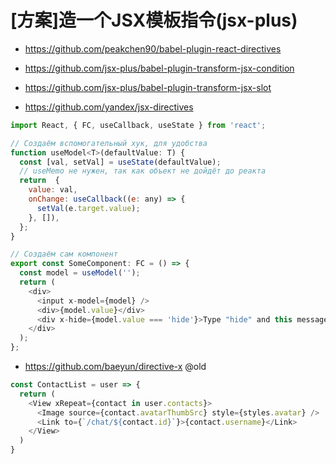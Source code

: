 # [方案]造一个JSX模板指令(jsx-plus)

- https://github.com/peakchen90/babel-plugin-react-directives

- https://github.com/jsx-plus/babel-plugin-transform-jsx-condition
- https://github.com/jsx-plus/babel-plugin-transform-jsx-slot

- https://github.com/yandex/jsx-directives

```js
import React, { FC, useCallback, useState } from 'react';

// Создаём вспомогательный хук, для удобства
function useModel<T>(defaultValue: T) {
  const [val, setVal] = useState(defaultValue);
  // useMemo не нужен, так как объект не дойдёт до реакта
  return  {
    value: val,
    onChange: useCallback((e: any) => {
      setVal(e.target.value);
    }, []),
  };
}

// Создаём сам компонент
export const SomeComponent: FC = () => {
  const model = useModel('');
  return (
    <div>
      <input x-model={model} />
      <div>{model.value}</div>
      <div x-hide={model.value === 'hide'}>Type "hide" and this message will be removed from DOM</div>
    </div>
  );
};
```

- https://github.com/baeyun/directive-x @old

```js
const ContactList = user => { 
  return (
    <View xRepeat={contact in user.contacts}>
      <Image source={contact.avatarThumbSrc} style={styles.avatar} />
      <Link to={`/chat/${contact.id}`}>{contact.username}</Link>
    </View>
  )
}
```